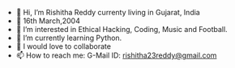 - 👋 Hi, I’m Rishitha Reddy currenty living in Gujarat, India
- 🎂 16th March,2004
- 👀 I’m interested in Ethical Hacking, Coding, Music and Football.
- 🌱 I’m currently learning Python.
- 💞️ I would love to collaborate
- 📫 How to reach me: G-Mail ID: rishitha23reddy@gmail.com

<!---
rishithareddy16/rishithareddy16 is a ✨ special ✨ repository because its `README.md` (this file) appears on your GitHub profile.
You can click the Preview link to take a look at your changes.
--->
